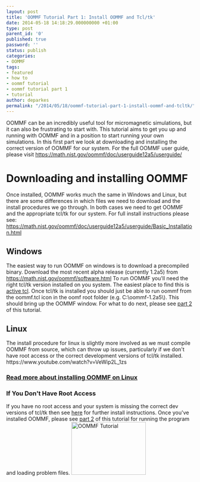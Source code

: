 ```yaml
---
layout: post
title: 'OOMMF Tutorial Part 1: Install OOMMF and Tcl/tk'
date: 2014-05-18 14:18:29.000000000 +01:00
type: post
parent_id: '0'
published: true
password: ''
status: publish
categories:
- OOMMF
tags:
- featured
- how to
- oommf tutorial
- oommf tutorial part 1
- tutorial
author: deparkes
permalink: "/2014/05/18/oommf-tutorial-part-1-install-oommf-and-tcltk/"
---
```

OOMMF can be an incredibly useful tool for micromagnetic simulations, but it can also be frustrating to start with. This tutorial aims to get you up and running with OOMMF and in a position to start running your own simulations.
In this first part we look at downloading and installing the correct version of OOMMF for our system.
For the full OOMMF user guide, please visit <a href="https://math.nist.gov/oommf/doc/userguide12a5/userguide/">https://math.nist.gov/oommf/doc/userguide12a5/userguide/</a>
<h1>Downloading and installing OOMMF</h1>
Once installed, OOMMF works much the same in Windows and Linux, but there are some differences in which files we need to download and the install procedures we go through. In both cases we need to get OOMMF and the appropriate tcl/tk for our system.
For full install instructions please see: <a href="https://math.nist.gov/oommf/doc/userguide12a5/userguide/Basic_Installation.html">https://math.nist.gov/oommf/doc/userguide12a5/userguide/Basic_Installation.html</a>
<h2>Windows</h2>
The easiest way to run OOMMF on windows is to download a precompiled binary. Download the most recent alpha release (currently 1.2a5) from <a href="https://math.nist.gov/oommf/software.html">https://math.nist.gov/oommf/software.html</a>
To run OOMMF you'll need the right tcl/tk version installed on you system. The easiest place to find this is <a href="https://www.activestate.com/activetcl/downloads" target="_blank">active tcl</a>.
Once tcl/tk is installed you should just be able to run oommf from the oommf.tcl icon in the oomf root folder (e.g. C:\oommf-1.2a5\).
This should bring up the OOMMF window.
For what to do next, please see <a title="OOMMF Tutorial Part 2: Running OOMMF" href="{{site.baseurl}}/2014/05/22/oommf-tutorial-part-2-running-oommf/">part 2</a> of this tutorial.
<h2>Linux</h2>
The install procedure for linux is slightly more involved as we must compile OOMMF from source, which can throw up issues, particularly if we don't have root access or the correct development versions of tcl/tk installed.
https://www.youtube.com/watch?v=VeWip2L_1zs
<h3><a href="{{site.baseurl}}/2012/06/02/installing-oommf-on-ubuntu-11-04/">Read more about installing OOMMF on Linux</a></h3>
<h3>If You Don't Have Root Access</h3>
If you have no root access and your system is missing the correct dev versions of tcl/tk then see <a title="Install OOMMF 1.2a5 without root" href="{{site.baseurl}}/2013/06/24/install-oommf-1-2a5-without-root/">here</a> for further install instructions.
Once you've installed OOMMF, please see <a title="OOMMF Tutorial Part 2: Running OOMMF" href="{{site.baseurl}}/2014/05/22/oommf-tutorial-part-2-running-oommf/">part 2</a> of this tutorial for running the program and loading problem files.
<a href="{{site.baseurl}}/oommf/oommf-tutorial/">

<img class=" aligncenter" src="{{site.baseurl}}/assets/2014/05/OOMMF_tutorial.png" alt="OOMMF Tutorial" width="200" height="142" border="0">
